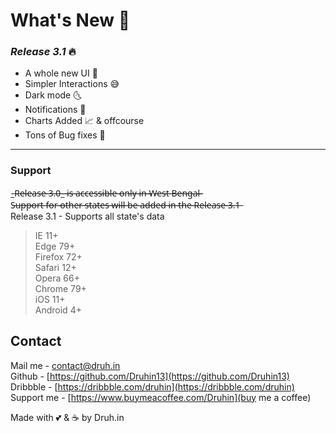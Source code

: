 # What's New 👀

### _Release 3.1_ 🔥
- A whole new UI 🤩
- Simpler Interactions 😅
- Dark mode 🌜
- Notifications 🔔
- Charts Added 📈
 & offcourse
- Tons of Bug fixes 🤭
<hr>

### Support

_̶R̶e̶l̶e̶a̶s̶e̶ ̶3̶.̶0̶_̶ ̶i̶s̶ ̶a̶c̶c̶e̶s̶s̶i̶b̶l̶e̶ ̶o̶n̶l̶y̶ ̶i̶n̶ ̶*̶*̶W̶e̶s̶t̶ ̶B̶e̶n̶g̶a̶l̶*̶*̶<br>
S̶u̶p̶p̶o̶r̶t̶ ̶f̶o̶r̶ ̶o̶t̶h̶e̶r̶ ̶s̶t̶a̶t̶e̶s̶ ̶w̶i̶l̶l̶ ̶b̶e̶ ̶a̶d̶d̶e̶d̶ ̶i̶n̶ ̶t̶h̶e̶ ̶R̶e̶l̶e̶a̶s̶e̶ ̶3̶.̶1̶<br>
Release 3.1 - Supports all state's data<br>

>IE 11+<br>
>Edge 79+<br>
>Firefox 72+<br>
>Safari 12+<br>
>Opera 66+<br>
>Chrome 79+<br>
>iOS 11+<br>
>Android 4+<br>

## Contact

 Mail me - [contact@druh.in](mailto:contact@druh.in)<br>
 Github - [https://github.com/Druhin13](https://github.com/Druhin13)<br>
 Dribbble - [https://dribbble.com/druhin](https://dribbble.com/druhin)<br>
 Support me - [https://www.buymeacoffee.com/Druhin](buy me a coffee)<br>
 
Made with 💕 & ☕ by  Druh.in

